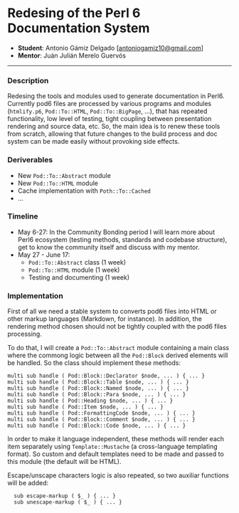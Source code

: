 # Redesing of the Perl 6 Documentation System

* **Student**: Antonio Gámiz Delgado [antoniogamiz10@gmail.com]
* **Mentor**: Juán Julián Merelo Guervós

---

### Description

Redesing the tools and modules used to generate documentation in Perl6. Currently pod6
files are processed by various programs and modules (`htmlify.p6`, `Pod::To::HTML`, 
`Pod::To::BigPage`, ...), that has repeated functionality, low level of testing, tight
coupling between presentation rendering and source data, etc. So, the main idea is to 
renew these tools from scratch, allowing that future changes to the build process and 
doc system can be made easily without provoking side effects.

### Deriverables

* New `Pod::To::Abstract` module
* New `Pod::To::HTML` module
* Cache implementation with `Poth::To::Cached`
* ...

### Timeline

* May 6-27: In the Community Bonding period I will learn more about Perl6 ecosystem 
(testing methods, standards and codebase structure), get to know the community itself
and discuss with my mentor.
* May 27 - June 17: 
  - `Pod::To::Abstract` class (1 week)
  - `Pod::To::HTML` module (1 week)
  - Testing and documenting (1 week)

### Implementation

First of all we need a stable system to converts pod6 files into HTML or other markup 
languages (Markdown, for instance). In addition, the rendering method chosen should not 
be tightly coupled with the pod6 files processing.

To do that, I will create a `Pod::To::Abstract` module containing a main class where the
commong logic between all the `Pod::Block` derived elements will be handled. So the class
should implement these methods:

  ~~~
  multi sub handle ( Pod::Block::Declarator $node, ... ) { ... }
  multi sub handle ( Pod::Block::Table $node, ... ) { ... }
  multi sub handle ( Pod::Block::Named $node, ... ) { ... }
  multi sub handle ( Pod::Block::Para $node, ... ) { ... }
  multi sub handle ( Pod::Heading $node, ... ) { ... }
  multi sub handle ( Pod::Item $node, ... ) { ... }
  multi sub handle ( Pod::FormattingCode $node, ... ) { ... }
  multi sub handle ( Pod::Block::Comment $node, ... ) { ... }
  multi sub handle ( Pod::Block::Code $node, ... ) { ... }
  ~~~

In order to make it language independent, these methods will render each item separately 
using `Template::Mustache` (a cross-language templating format). So custom and default 
templates need to be made and passed to this module (the default will be HTML).

Escape/unscape characters logic is also repeated, so two auxiliar functions will be added:

~~~
  sub escape-markup ( $_ ) { ... }
  sub unescape-markup ( $_ ) { ... }
~~~
